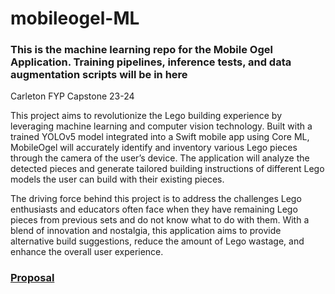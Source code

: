 # mobileogel-ML
### This is the machine learning repo for the Mobile Ogel Application. Training pipelines, inference tests, and data augmentation scripts will be in here
Carleton FYP Capstone 23-24

This project aims to revolutionize the Lego building experience by leveraging machine learning and computer vision technology. Built with a trained YOLOv5 model integrated into a Swift mobile app using Core ML, MobileOgel will accurately identify and inventory various Lego pieces through the camera of the user’s device. The application will analyze the detected pieces and generate tailored building instructions of different Lego models the user can build with their existing pieces.  

The driving force behind this project is to address the challenges Lego enthusiasts and educators often face when they have remaining Lego pieces from previous sets and do not know what to do with them. With a blend of innovation and nostalgia, this application aims to provide alternative build suggestions, reduce the amount of Lego wastage, and enhance the overall user experience.  

### [Proposal](https://cmailcarletonca-my.sharepoint.com/:w:/r/personal/lynnmarshall_cunet_carleton_ca/Documents/4thYrProj2324/LegoProject/Documents/Project%20Proposal%20Draft.docx?d=wca9382f1841e4f16a34db8cdb55fc22b&csf=1&web=1&e=rO5h6a)

